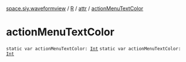 [space.siy.waveformview](../../index.md) / [R](../index.md) / [attr](index.md) / [actionMenuTextColor](./action-menu-text-color.md)

# actionMenuTextColor

`static var actionMenuTextColor: `[`Int`](https://kotlinlang.org/api/latest/jvm/stdlib/kotlin/-int/index.html)
`static var actionMenuTextColor: `[`Int`](https://kotlinlang.org/api/latest/jvm/stdlib/kotlin/-int/index.html)